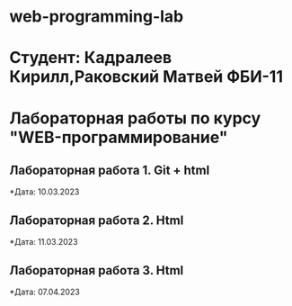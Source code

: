 # web-programming-lab


# Студент: Кадралеев Кирилл,Раковский Матвей ФБИ-11


# Лабораторная работы по курсу "WEB-программирование"

## Лабораторная работа 1. Git + html

*Дата: 10.03.2023 

## Лабораторная работа 2. Html

*Дата: 11.03.2023

## Лабораторная работа 3. Html

*Дата: 07.04.2023
